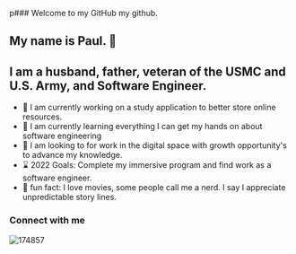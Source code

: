 p### Welcome to my GitHub my github. 
## My name is Paul. 👋

## I am a husband, father, veteran of the USMC and U.S. Army, and Software Engineer.
- 🔭 I am currently working on a study application to better store online resources. 
- 🌱 I am currently learning everything I can get my hands on about software engineering
- 🙋 I am looking to for work in the digital space with growth opportunity's to advance my knowledge.
- ⌛ 2022 Goals: Complete my immersive program and find work as a software engineer.
- 🎡 fun fact: I love movies, some people call me a nerd. I say I appreciate unpredictable story lines.

### Connect with me



![174857](<img width="200" height="200" src="https://user-images.githubusercontent.com/92461668/156898377-1788adc4-85f7-4eed-93f2-efc137df1e7a.png" alt="my banner”>)







[1]: www.linkedin.com/in/pmdevlin


















